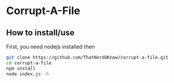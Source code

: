 # Corrupt-A-File

## How to install/use

First, you need nodejs installed then 
```bash
git clone https://github.com/ThatNerdUKnow/corrupt-a-file.git
cd corrupt-a-file
npm install
node index.js -h
```